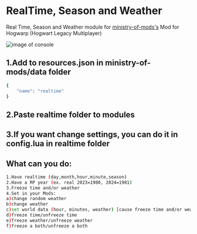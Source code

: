 # RealTime, Season and Weather
Real Time, Season and Weather module for [ministry-of-mods's](https://github.com/meta-hub/ministry-of-mods) Mod for Hogwarp (Hogwart Legacy Multiplayer)

![image of console](https://i.imgur.com/CCEg9q7.png)

## 1.Add to resources.json in ministry-of-mods/data folder
```bash
{
    "name": "realtime"
}
```
## 2.Paste realtime folder to modules
## 3.If you want change settings, you can do it in config.lua in realtime folder
## What can you do:
```bash
1.Have realtime (day,month,hour,minute,season)
2.Have a RP year (ex. real 2023=1980, 2024=1981)
3.Freeze time and/or weather
4.Set in your Mods:
a)change random weather
b)change weather
c)set world data (hour, minutes, weather) [cause freeze time and/or weather too]
d)freeze time/unfreeze time
e)freeze weather/unfreeze weather
f)freeze a both/unfreeze a both
```
